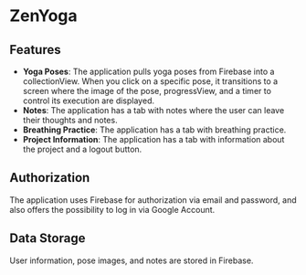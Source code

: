 # ZenYoga

## Features

- **Yoga Poses**: The application pulls yoga poses from Firebase into a collectionView. When you click on a specific pose, it transitions to a screen where the image of the pose, progressView, and a timer to control its execution are displayed.
- **Notes**: The application has a tab with notes where the user can leave their thoughts and notes.
- **Breathing Practice**: The application has a tab with breathing practice.
- **Project Information**: The application has a tab with information about the project and a logout button.

## Authorization

The application uses Firebase for authorization via email and password, and also offers the possibility to log in via Google Account.

## Data Storage

User information, pose images, and notes are stored in Firebase.

